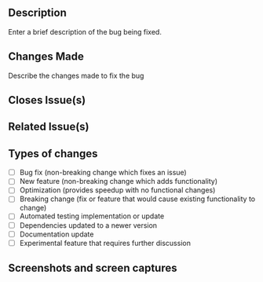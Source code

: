 ## **Description**

Enter a brief description of the bug being fixed.

## **Changes Made**

Describe the changes made to fix the bug

## **Closes Issue(s)**

## **Related Issue(s)**

## **Types of changes**

- [ ] Bug fix (non-breaking change which fixes an issue)
- [ ] New feature (non-breaking change which adds functionality)
- [ ] Optimization (provides speedup with no functional changes)
- [ ] Breaking change (fix or feature that would cause existing functionality to change)
- [ ] Automated testing implementation or update
- [ ] Dependencies updated to a newer version
- [ ] Documentation update
- [ ] Experimental feature that requires further discussion

## **Screenshots and screen captures**
